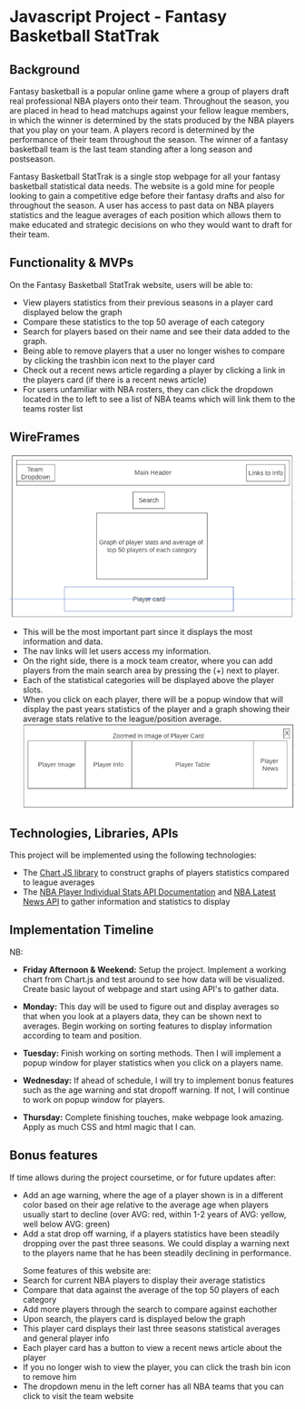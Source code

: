 # Javascript Project - Fantasy Basketball StatTrak

## Background

Fantasy basketball is a popular online game where a group of players draft real professional NBA players onto their team. Throughout the season, you are placed in head to head matchups against your fellow league members, in which the winner is determined by the stats produced by the NBA players that you play on your team. A players record is determined by the performance of their team throughout the season. The winner of a fantasy basketball team is the last team standing after a long season and postseason. 

Fantasy Basketball StatTrak is a single stop webpage for all your fantasy basketball statistical data needs. The website is a gold mine for people looking to gain a competitive edge before their fantasy drafts and also for throughout the season. A user has access to past data on NBA players statistics and the league averages of each position which allows them to make educated and strategic decisions on who they would want to draft for their team. 

## Functionality & MVPs

On the Fantasy Basketball StatTrak website, users will be able to:

- View players statistics from their previous seasons in a player card displayed below the graph
- Compare these statistics to the top 50 average of each category
- Search for players based on their name and see their data added to the graph. 
- Being able to remove players that a user no longer wishes to compare by clicking the trashbin icon next to the player card
- Check out a recent news article regarding a player by clicking a link in the players card (if there is a recent news article)
- For users unfamiliar with NBA rosters, they can click the dropdown located in the to left to see a list of NBA teams which will link them to the teams roster list

## WireFrames

![Wireframe1](/images/wireframe1.png)

- This will be the most important part since it displays the most information and data.
- The nav links will let users access my information.
- On the right side, there is a mock team creator, where you can add players from the main search area by pressing the (+) next to player. 
- Each of the statistical categories will be displayed above the player slots. 
- When you click on each player, there will be a popup window that will display the past years statistics of the player and a graph showing their average stats relative to the league/position average.
![Wireframe2](/images/wireframe2.png)

## Technologies, Libraries, APIs

This project will be implemented using the following technologies:

- The [Chart JS library](https://www.chartjs.org/docs/3.0.2/) to construct graphs of players statistics compared to league averages
- The [NBA Player Individual Stats API Documentation](https://rapidapi.com/kaylanhusband/api/nba-player-individual-stats/) and [NBA Latest News API](https://rapidapi.com/savey03/api/nba-latest-news/) to gather information and statistics to display

## Implementation Timeline

NB: 

- **Friday Afternoon & Weekend:** Setup the project. Implement a working chart from Chart.js and test around to see how data will be visualized. Create basic layout of webpage and start using API's to gather data.

- **Monday:** This day will be used to figure out and display averages so that when you look at a players data, they can be shown next to averages. Begin working on sorting features to display information according to team and position. 

- **Tuesday:** Finish working on sorting methods. Then I will implement a popup window for player statistics when you click on a players name. 

- **Wednesday:** If ahead of schedule, I will try to implement bonus features such as the age warning and stat dropoff warning. If not, I will continue to work on popup window for players. 

- **Thursday:** Complete finishing touches, make webpage look amazing. Apply as much CSS and html magic that I can. 

## Bonus features

If time allows during the project coursetime, or for future updates after:

- Add an age warning, where the age of a player shown is in a different color based on their age relative to the average age when players usually start to decline (over AVG: red, within 1-2 years of AVG: yellow, well below AVG: green)
- Add a stat drop off warning, if a players statistics have been steadily dropping over the past three seasons. We could display a warning next to the players name that he has been steadily declining in performance. 


<ul id="modalList">Some features of this website are:
            <li>Search for current NBA players to display their average statistics</li>
            <li>Compare that data against the average of the top 50 players of each category</li>
            <li>Add more players through the search to compare against eachother</li>
            <li>Upon search, the players card is displayed below the graph</li>
            <li>This player card displays their last three seasons statistical averages and general player info</li>
            <li>Each player card has a button to view a recent news article about the player</li>
            <li>If you no longer wish to view the player, you can click the trash bin icon to remove him</li>
            <li>The dropdown menu in the left corner has all NBA teams that you can click to visit the team website</li>
          </ul>
          